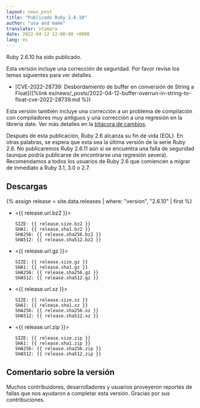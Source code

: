 ```yaml
---
layout: news_post
title: "Publicado Ruby 2.6.10"
author: "usa and mame"
translator: vtamara
date: 2022-04-12 12:00:00 +0000
lang: es
---
```


Ruby 2.6.10 ha sido publicado.

Esta versión incluye una corrección de seguridad.
Por favor revise los temas siguientes para ver detalles.

* [CVE-2022-28739: Desbordamiento de buffer en conversión de String a Float]({%link es/news/_posts/2022-04-12-buffer-overrun-in-string-to-float-cve-2022-28739.md %})

Esta versión también incluye una corrección a un problema de compilación
con compiladores muy antiguos y una corrección a una regresión en
la librería date.
Ver más detalles en la [bitácora de cambios](https://github.com/ruby/ruby/compare/v2_6_9...v2_6_10).

Después de esta publicación, Ruby 2.6 alcanza su fin de vida (EOL).
En otras palabras, se espera que esta sea la última versión de la
serie Ruby 2.6.
No publicaremos Ruby 2.6.11 aún si se encuentra una falla de seguridad
(aunque podría publicarse de encontrarse una regresión severa).
Recomendamos a todos los usuarios de Ruby 2.6 que comiencen a
migrar de inmediato a Ruby 3.1, 3.0 o 2.7.

## Descargas

{% assign release = site.data.releases | where: "version", "2.6.10" | first %}

* <{{ release.url.bz2 }}>

      SIZE: {{ release.size.bz2 }}
      SHA1: {{ release.sha1.bz2 }}
      SHA256: {{ release.sha256.bz2 }}
      SHA512: {{ release.sha512.bz2 }}

* <{{ release.url.gz }}>

      SIZE: {{ release.size.gz }}
      SHA1: {{ release.sha1.gz }}
      SHA256: {{ release.sha256.gz }}
      SHA512: {{ release.sha512.gz }}

* <{{ release.url.xz }}>

      SIZE: {{ release.size.xz }}
      SHA1: {{ release.sha1.xz }}
      SHA256: {{ release.sha256.xz }}
      SHA512: {{ release.sha512.xz }}

* <{{ release.url.zip }}>

      SIZE: {{ release.size.zip }}
      SHA1: {{ release.sha1.zip }}
      SHA256: {{ release.sha256.zip }}
      SHA512: {{ release.sha512.zip }}

## Comentario sobre la versión

Muchos contribuidores, desarrolladores y usuarios proveyeron reportes
de fallas que nos ayudaron a completar esta versión.
Gracias por sus contribuciones.

